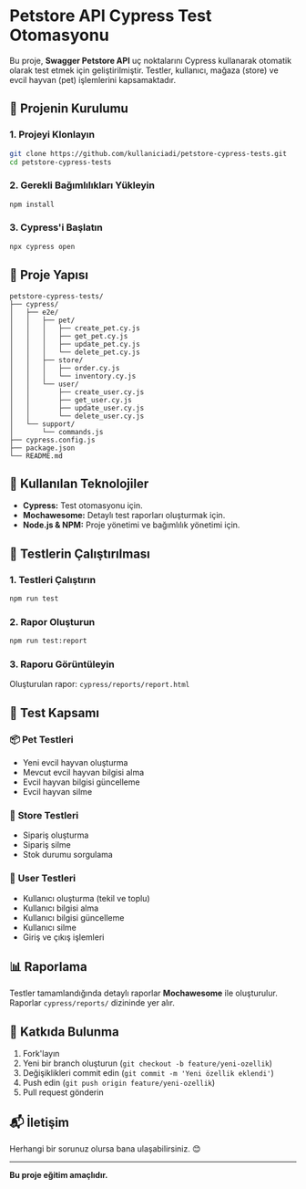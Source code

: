 # Petstore API Cypress Test Otomasyonu

Bu proje, **Swagger Petstore API** uç noktalarını Cypress kullanarak otomatik olarak test etmek için geliştirilmiştir. Testler, kullanıcı, mağaza (store) ve evcil hayvan (pet) işlemlerini kapsamaktadır.

## 🚀 Projenin Kurulumu

### 1. Projeyi Klonlayın
```bash
git clone https://github.com/kullaniciadi/petstore-cypress-tests.git
cd petstore-cypress-tests
```

### 2. Gerekli Bağımlılıkları Yükleyin
```bash
npm install
```

### 3. Cypress'i Başlatın
```bash
npx cypress open
```

## 📂 Proje Yapısı

```
petstore-cypress-tests/
├── cypress/
│   ├── e2e/
│   │   ├── pet/
│   │   │   ├── create_pet.cy.js
│   │   │   ├── get_pet.cy.js
│   │   │   ├── update_pet.cy.js
│   │   │   └── delete_pet.cy.js
│   │   ├── store/
│   │   │   ├── order.cy.js
│   │   │   └── inventory.cy.js
│   │   └── user/
│   │       ├── create_user.cy.js
│   │       ├── get_user.cy.js
│   │       ├── update_user.cy.js
│   │       └── delete_user.cy.js
│   └── support/
│       └── commands.js
├── cypress.config.js
├── package.json
└── README.md
```

## 🔧 Kullanılan Teknolojiler

- **Cypress:** Test otomasyonu için.
- **Mochawesome:** Detaylı test raporları oluşturmak için.
- **Node.js & NPM:** Proje yönetimi ve bağımlılık yönetimi için.

## 🧪 Testlerin Çalıştırılması

### 1. Testleri Çalıştırın
```bash
npm run test
```

### 2. Rapor Oluşturun
```bash
npm run test:report
```

### 3. Raporu Görüntüleyin
Oluşturulan rapor: `cypress/reports/report.html`

## 📝 Test Kapsamı

### 📦 **Pet Testleri**
- Yeni evcil hayvan oluşturma
- Mevcut evcil hayvan bilgisi alma
- Evcil hayvan bilgisi güncelleme
- Evcil hayvan silme

### 🏬 **Store Testleri**
- Sipariş oluşturma
- Sipariş silme
- Stok durumu sorgulama

### 👤 **User Testleri**
- Kullanıcı oluşturma (tekil ve toplu)
- Kullanıcı bilgisi alma
- Kullanıcı bilgisi güncelleme
- Kullanıcı silme
- Giriş ve çıkış işlemleri

## 📊 Raporlama

Testler tamamlandığında detaylı raporlar **Mochawesome** ile oluşturulur. Raporlar `cypress/reports/` dizininde yer alır.

## 🤝 Katkıda Bulunma

1. Fork'layın
2. Yeni bir branch oluşturun (`git checkout -b feature/yeni-ozellik`)
3. Değişiklikleri commit edin (`git commit -m 'Yeni özellik eklendi'`)
4. Push edin (`git push origin feature/yeni-ozellik`)
5. Pull request gönderin

## 📬 İletişim
Herhangi bir sorunuz olursa bana ulaşabilirsiniz. 😊

---

**Bu proje eğitim amaçlıdır.**

